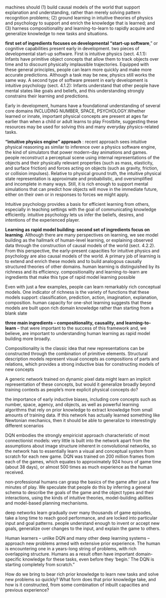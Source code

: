 machines should (1) build causal models of the world that support explanation and understanding, rather than merely solving pattern recognition problems; (2) ground learning in intuitive theories of physics and psychology to support and enrich the knowledge that is learned; and (3) harness compositionality and learning-to-learn to rapidly acquire and generalize knowledge to new tasks and situations. 

__first set of ingredients focuses on developmental “start-up software__,” or cognitive capabilities present early in development.  two pieces of developmental start-up software. First is intuitive physics (sect. 4.1.1): Infants have primitive object concepts that allow them to track objects over time and to discount physically implausible trajectories. Equipped with these general principles, people can learn more quickly and make more accurate predictions. Although a task may be new, physics still works the same way. A second type of software present in early development is intuitive psychology (sect. 4.1.2): Infants understand that other people have mental states like goals and beliefs, and this understanding strongly constrains their learning and predictions. 

Early in development, humans have a foundational understanding of several core domains INCLUDING NUMBER, SPACE, PSYCHOLOGY.Whether learned or innate, important physical concepts are present at ages far earlier than when a child or adult learns to play Frostbite, suggesting these resources may be used for solving this and many everyday physics-related tasks.

__“intuitive physics engine” approach__ : recent approach sees intuitive physical reasoning as similar to inference over a physics software engine, the kind of simulators that power modern-day animations and games.  people reconstruct a perceptual scene using internal representations of the objects and their physically relevant properties (such as mass, elasticity, and surface friction) and forces acting on objects (such as gravity, friction, or collision impulses). Relative to physical ground truth, the intuitive physical state representation is approximate and probabilistic, and oversimplified and incomplete in many ways. Still, it is rich enough to support mental simulations that can predict how objects will move in the immediate future, either on their own or in responses to forces we might apply.

Intuitive psychology provides a basis for efficient learning from others, especially in teaching settings with the goal of communicating knowledge efficiently. intuitive psychology lets us infer the beliefs, desires, and intentions of the experienced player. 

__Learning as rapid model building: second set of ingredients focus on learning__. Although there are many perspectives on learning, we see model building as the hallmark of human-level learning, or explaining observed data through the construction of causal models of the world (sect. 4.2.2). From this perspective, the early-present capacities for intuitive physics and psychology are also causal models of the world. A primary job of learning is to extend and enrich these models and to build analogous causally structured theories of other domains. human learning is distinguished by its richness and its efficiency. compositionality and learning-to-learn are ingredients that make this type of rapid model learning possible 

Even with just a few examples, people can learn remarkably rich conceptual models. One indicator of richness is the variety of functions that these models support: classification, prediction, action, imagination, explanation, composition.  human capacity for one-shot learning suggests that these models are built upon rich domain knowledge rather than starting from a blank slate 

__three main ingredients – compositionality, causality, and learning-to-learn__ – that were important to the success of this framework and, we believe, are important to understanding human learning as rapid model building more broadly.

Compositionality is the classic idea that new representations can be constructed through the combination of primitive elements. Structural description models represent visual concepts as compositions of parts and relations, which provides a strong inductive bias for constructing models of new concepts 

A generic network trained on dynamic pixel data might learn an implicit representation of these concepts, but would it generalize broadly beyond training contexts as people’s more explicit physical concepts do?

the importance of early inductive biases, including core concepts such as number, space, agency, and objects, as well as powerful learning algorithms that rely on prior knowledge to extract knowledge from small amounts of training data. If this network has actually learned something like Newtonian mechanics, then it should be able to generalize to interestingly different scenarios 

DQN embodies the strongly empiricist approach characteristic of most connectionist models: very little is built into the network apart from the assumptions about image structure inherent in convolutional networks, so the network has to essentially learn a visual and conceptual system from scratch for each new game. DQN was trained on 200 million frames from each of the games, which equates to approximately 924 hours of game time (about 38 days), or almost 500 times as much experience as the human received.

non-professional humans can grasp the basics of the game after just a few minutes of play. We speculate that people do this by inferring a general schema to describe the goals of the game and the object types and their interactions, using the kinds of intuitive theories, model-building abilities and model-based planning mechanisms.

deep networks learn gradually over many thousands of game episodes, take a long time to reach good performance, and are locked into particular input and goal patterns. people understand enough to invent or accept new goals, generalize over changes to the input, and explain the game to others. 

Human learners – unlike DQN and many other deep learning systems – approach new problems armed with extensive prior experience. The human is encountering one in a years-long string of problems, with rich overlapping structure. Humans as a result often have important domain-specific knowledge for these tasks, even before they ‘begin.’ The DQN is starting completely from scratch.”

How do we bring to bear rich prior knowledge to learn new tasks and solve new problems so quickly? What form does that prior knowledge take, and how is it constructed, from some combination of inbuilt capacities and previous experience?
